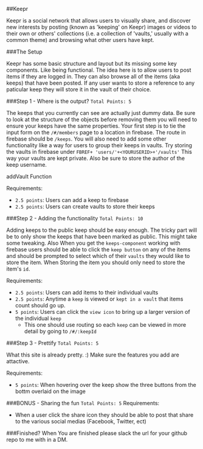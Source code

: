 ##Keepr

Keepr is a social network that allows users to visually share, and discover new interests by posting (known as 'keeping' on Keepr) images or videos to their own or others' collections (i.e. a collection of 'vaults,' usually with a common theme) and browsing what other users have kept.   

###The Setup

Keepr has some basic structure and layout but its missing some key components. Like being functional. The idea here is to allow users to post items if they are logged in. They can also browse all of the items (aka keeps) that have been posted. If any user wants to store a reference to any paticular keep they will store it in the vault of their choice.  

###Step 1 -  Where is the output? `Total Points: 5`

The keeps that you currently can see are actually just dummy data. Be sure to look at the structure of the objects before removing them you will need to ensure your keeps have the same properties. Your first step is to tie the input form on the `/#/members` page to a location in firebase. The route in firebase should be `/keeps`. You will also need to add some other functionality like a way for users to group their keeps in vaults. Try storing the vaults in firebase under `FBREF+ 'users/'+<YOURUSERID>+'/vaults'` This way your vaults are kept private. Also be sure to store the author of the keep username.

addVault Function 


Requirements:
- `2.5 points`: Users can add a keep to firebase
- `2.5 points`: Users can create vaults to store their keeps   

###Step 2 - Adding the functionality `Total Points: 10`

Adding keeps to the public keep should be easy enough. The tricky part will be to only show the keeps that have been marked as public. This might take some tweaking. Also When you get the `keeps-component` working with firebase users should be able to click the `keep button` on any of the items and should be prompted to select which of their `vaults` they would like to store the item. When Storing the item you should only need to store the item's `id`.   

Requirements: 
- `2.5 points`: Users can add items to their individual vaults
- `2.5 points`: Anytime a `keep` is viewed or `kept in a vault` that items count should go up.  
- `5 points`: Users can click the `view icon` to bring up a larger version of the individual `keep`
	- This one should use routing so each `keep` can be viewed in more detail by going to `/#/:keepId`
 

###Step 3 - Prettify `Total Points: 5`

What this site is already pretty. :) Make sure the features you add are attactive.  

Requirements:
- `5 points`: When hovering over the keep show the three buttons from the bottm overlaid on the image

###BONUS - Sharing the fun `Total Points: 5`
Requirements: 
- When a user click the share icon they should be able to post that share to the various social medias (Facebook, Twitter, ect) 

###Finished?
When You are finished please slack the url for your github repo to me with in a DM.
